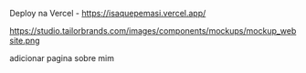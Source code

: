 Deploy na Vercel - https://isaquepemasi.vercel.app/

https://studio.tailorbrands.com/images/components/mockups/mockup_website.png

adicionar pagina sobre mim